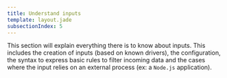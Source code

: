 ```yaml
---
title: Understand inputs
template: layout.jade
subsectionIndex: 5
---
```


This section will explain everything there is to know about inputs. This includes the creation of inputs (based on known drivers), the configuration, the syntax to express basic rules to filter incoming data and the cases where the input relies on an external process (ex: a `Node.js` application).